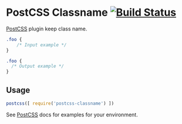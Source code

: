 # PostCSS Classname [![Build Status][ci-img]][ci]

[PostCSS] plugin keep class name.

[PostCSS]: https://github.com/postcss/postcss
[ci-img]:  https://travis-ci.org/ctxhou/postcss-classname.svg
[ci]:      https://travis-ci.org/ctxhou/postcss-classname

```css
.foo {
    /* Input example */
}
```

```css
.foo {
  /* Output example */
}
```

## Usage

```js
postcss([ require('postcss-classname') ])
```

See [PostCSS] docs for examples for your environment.
